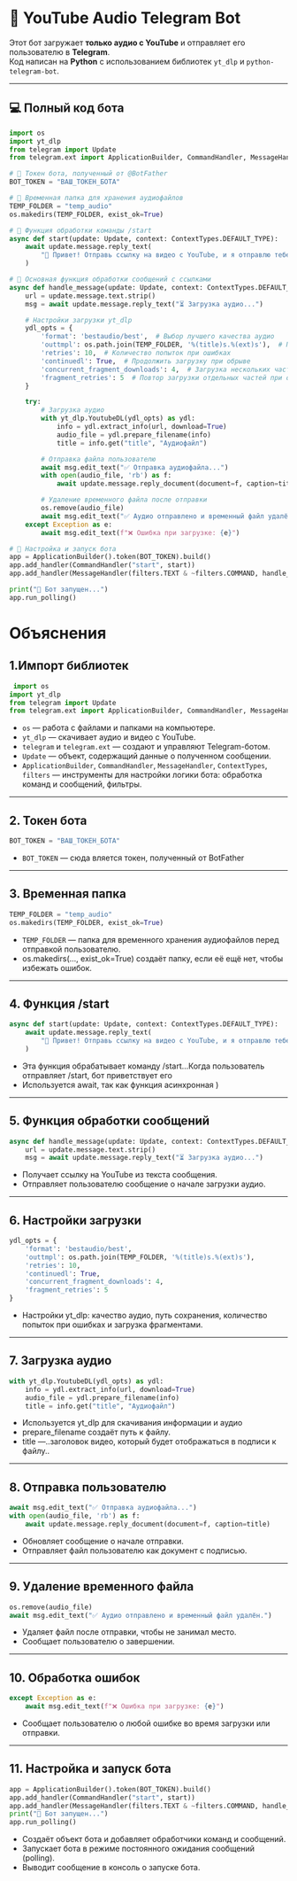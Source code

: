 # 🎵 YouTube Audio Telegram Bot

Этот бот загружает **только аудио с YouTube** и отправляет его пользователю в **Telegram**.  
Код написан на **Python** с использованием библиотек `yt_dlp` и `python-telegram-bot`.

---

## 💻 Полный код бота

```python
import os
import yt_dlp
from telegram import Update
from telegram.ext import ApplicationBuilder, CommandHandler, MessageHandler, ContextTypes, filters

# 🔹 Токен бота, полученный от @BotFather
BOT_TOKEN = "ВАШ_ТОКЕН_БОТА"

# 🔹 Временная папка для хранения аудиофайлов
TEMP_FOLDER = "temp_audio"
os.makedirs(TEMP_FOLDER, exist_ok=True)

# 🔹 Функция обработки команды /start
async def start(update: Update, context: ContextTypes.DEFAULT_TYPE):
    await update.message.reply_text(
        "🎵 Привет! Отправь ссылку на видео с YouTube, и я отправлю тебе аудио напрямую."
    )

# 🔹 Основная функция обработки сообщений с ссылками
async def handle_message(update: Update, context: ContextTypes.DEFAULT_TYPE):
    url = update.message.text.strip()
    msg = await update.message.reply_text("⏳ Загрузка аудио...")

    # Настройки загрузки yt_dlp
    ydl_opts = {
        'format': 'bestaudio/best',  # Выбор лучшего качества аудио
        'outtmpl': os.path.join(TEMP_FOLDER, '%(title)s.%(ext)s'),  # Путь для сохранения
        'retries': 10,  # Количество попыток при ошибках
        'continuedl': True,  # Продолжить загрузку при обрыве
        'concurrent_fragment_downloads': 4,  # Загрузка нескольких частей одновременно
        'fragment_retries': 5  # Повтор загрузки отдельных частей при ошибке
    }

    try:
        # Загрузка аудио
        with yt_dlp.YoutubeDL(ydl_opts) as ydl:
            info = ydl.extract_info(url, download=True)
            audio_file = ydl.prepare_filename(info)
            title = info.get("title", "Аудиофайл")

        # Отправка файла пользователю
        await msg.edit_text("✅ Отправка аудиофайла...")
        with open(audio_file, 'rb') as f:
            await update.message.reply_document(document=f, caption=title)

        # Удаление временного файла после отправки
        os.remove(audio_file)
        await msg.edit_text("✅ Аудио отправлено и временный файл удалён.")
    except Exception as e:
        await msg.edit_text(f"❌ Ошибка при загрузке: {e}")

# 🔹 Настройка и запуск бота
app = ApplicationBuilder().token(BOT_TOKEN).build()
app.add_handler(CommandHandler("start", start))
app.add_handler(MessageHandler(filters.TEXT & ~filters.COMMAND, handle_message))

print("🚀 Бот запущен...")
app.run_polling()


```
# Объяснения
## 1.Импорт библиотек
```python
 import os
import yt_dlp
from telegram import Update
from telegram.ext import ApplicationBuilder, CommandHandler, MessageHandler, ContextTypes, filters
```

- `os` — работа с файлами и папками на компьютере.  
- `yt_dlp` — скачивает аудио и видео с YouTube.  
- `telegram` и `telegram.ext` — создают и управляют Telegram-ботом.  
- `Update` — объект, содержащий данные о полученном сообщении.  
- `ApplicationBuilder`, `CommandHandler`, `MessageHandler`, `ContextTypes`, `filters` — инструменты для настройки логики бота: обработка команд и сообщений, фильтры.
---
## 2. Токен бота
```python
BOT_TOKEN = "ВАШ_ТОКЕН_БОТА"
```
- `BOT_TOKEN` —  сюда вляется токен, полученный от BotFather
---
## 3. Временная папка
```python
TEMP_FOLDER = "temp_audio"
os.makedirs(TEMP_FOLDER, exist_ok=True)

```
- `TEMP_FOLDER` — папка для временного хранения аудиофайлов перед отправкой пользователю.
- os.makedirs(..., exist_ok=True) создаёт папку, если её ещё нет, чтобы избежать ошибок.
---
## 4. Функция /start

```python
async def start(update: Update, context: ContextTypes.DEFAULT_TYPE):
    await update.message.reply_text(
        "🎵 Привет! Отправь ссылку на видео с YouTube, и я отправлю тебе аудио напрямую."
    )


```
-  Эта функция обрабатывает команду /start...Когда пользователь отправляет /start, бот приветствует его
- Используется await, так как функция асинхронная
    )
---
## 5. Функция обработки сообщений
```python
async def handle_message(update: Update, context: ContextTypes.DEFAULT_TYPE):
    url = update.message.text.strip()
    msg = await update.message.reply_text("⏳ Загрузка аудио...")

```
- Получает ссылку на YouTube из текста сообщения.
- Отправляет пользователю сообщение о начале загрузки аудио.


---
## 6. Настройки загрузки
```python
ydl_opts = {
    'format': 'bestaudio/best',
    'outtmpl': os.path.join(TEMP_FOLDER, '%(title)s.%(ext)s'),
    'retries': 10,
    'continuedl': True,
    'concurrent_fragment_downloads': 4,
    'fragment_retries': 5
}

```
- Настройки yt_dlp: качество аудио, путь сохранения, количество попыток при ошибках и загрузка фрагментами.
---
## 7. Загрузка аудио
```python
with yt_dlp.YoutubeDL(ydl_opts) as ydl:
    info = ydl.extract_info(url, download=True)
    audio_file = ydl.prepare_filename(info)
    title = info.get("title", "Аудиофайл")


```
-  Используется yt_dlp для скачивания информации и аудио
- prepare_filename создаёт путь к файлу.
- title —..заголовок видео, который будет отображаться в подписи к файлу..
---
## 8. Отправка пользователю
```python
await msg.edit_text("✅ Отправка аудиофайла...")
with open(audio_file, 'rb') as f:
    await update.message.reply_document(document=f, caption=title)

```
- Обновляет сообщение о начале отправки.
- Отправляет файл пользователю как документ с подписью.
---
## 9. Удаление временного файла
```python
os.remove(audio_file)
await msg.edit_text("✅ Аудио отправлено и временный файл удалён.")
```
- Удаляет файл после отправки, чтобы не занимал место.
- Сообщает пользователю о завершении.
---
## 10. Обработка ошибок
```python
except Exception as e:
    await msg.edit_text(f"❌ Ошибка при загрузке: {e}")

```
- Сообщает пользователю о любой ошибке во время загрузки или отправки.
---
## 11. Настройка и запуск бота
```python
app = ApplicationBuilder().token(BOT_TOKEN).build()
app.add_handler(CommandHandler("start", start))
app.add_handler(MessageHandler(filters.TEXT & ~filters.COMMAND, handle_message))
print("🚀 Бот запущен...")
app.run_polling()
```
- Создаёт объект бота и добавляет обработчики команд и сообщений.
- Запускает бота в режиме постоянного ожидания сообщений (polling).
- Выводит сообщение в консоль о запуске бота.
